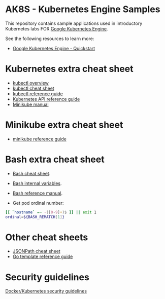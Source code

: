 # AK8S - Kubernetes Engine Samples
This repository contains sample applications used in introductory Kubernetes labs FOR
[Google Kubernetes Engine](https://cloud.google.com/kubernetes-engine/).

See the following resources to learn more:

- [Google Kubernetes Engine - Quickstart](https://cloud.google.com/kubernetes-engine/docs/quickstart)

# Kubernetes extra cheat sheet

* [kubectl overview](https://kubernetes.io/docs/reference/kubectl/overview/)
* [kubectl cheat sheet](https://kubernetes.io/docs/reference/kubectl/cheatsheet/)
* [kubectl reference guide](https://kubernetes.io/docs/reference/generated/kubectl/kubectl-commands#-strong-getting-started-strong-)
* [Kubernetes API reference guide](https://kubernetes.io/docs/reference/generated/kubernetes-api/v1.18/)
* [Minikube manual](https://minikube.sigs.k8s.io/docs/)

# Minikube extra cheat sheet
* [minikube reference guide](https://minikube.sigs.k8s.io/docs/commands/)

# Bash extra cheat sheet

* [Bash cheat sheet](https://devhints.io/bash/).

* [Bash internal variables](https://www.gnu.org/software/bash/manual/html_node/Bash-Variables.html/).

* [Bash reference manual](https://www.gnu.org/software/bash/manual/html_node/).

* Get pod ordinal number:
```bash
[[ `hostname` =~ -([0-9]+)$ ]] || exit 1
ordinal=${BASH_REMATCH[1]}
```
# Other cheat sheets

* [JSONPath cheat sheet](https://kubernetes.io/docs/reference/kubectl/jsonpath/)
* [Go template reference guide](https://golang.org/pkg/text/template/#pkg-overview)


# Security guidelines

[Docker/Kubernetes security guidelines](https://cheatsheetseries.owasp.org/cheatsheets/Docker_Security_Cheat_Sheet.html)
